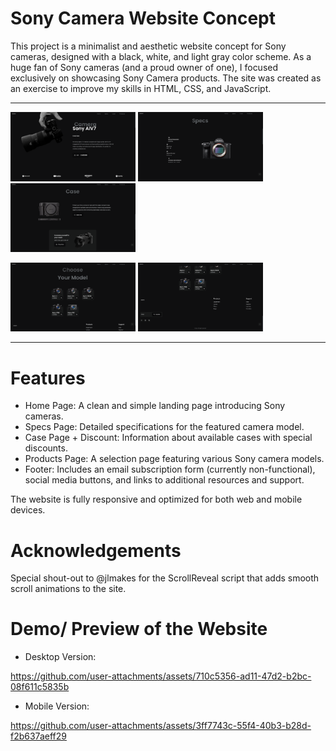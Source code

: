 # Sony Camera Website Concept
This project is a minimalist and aesthetic website concept for Sony cameras, 
designed with a black, white, and light gray color scheme. As a huge fan of Sony cameras 
(and a proud owner of one), I focused exclusively on showcasing Sony Camera products. 
The site was created as an exercise to improve my skills in HTML, CSS, and JavaScript.

---------------------------------------------------------------------------------------------------------------------------

<img src="HomeScreenWeb.png" width="200px">    <img src="SpecsScreenWeb.png" width="200px">    <img src="CaseScreenWeb.png" width="200px">   

<img src="Products.png" width="200px">    <img src="FooterScreenWeb.png" width="200px">

---------------------------------------------------------------------------------------------------------------------------

# Features

- Home Page: A clean and simple landing page introducing Sony cameras.
- Specs Page: Detailed specifications for the featured camera model.
- Case Page + Discount: Information about available cases with special discounts.
- Products Page: A selection page featuring various Sony camera models.
- Footer: Includes an email subscription form (currently non-functional), social media buttons, and links to additional resources and support.

The website is fully responsive and optimized for both web and mobile devices.

# Acknowledgements
Special shout-out to @jlmakes for the ScrollReveal script that adds smooth scroll animations to the site.

# Demo/ Preview of the Website

- Desktop Version:

https://github.com/user-attachments/assets/710c5356-ad11-47d2-b2bc-08f611c5835b

- Mobile Version:

https://github.com/user-attachments/assets/3ff7743c-55f4-40b3-b28d-f2b637aeff29


